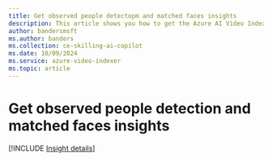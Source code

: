 ```yaml
---
title: Get observed people detectopm and matched faces insights
description: This article shows you how to get the Azure AI Video Indexer observed people detection and matched faces insights.
author: bandersmsft
ms.author: banders
ms.collection: ce-skilling-ai-copilot
ms.date: 10/09/2024
ms.service: azure-video-indexer
ms.topic: article
---
```


# Get observed people detection and matched faces insights

[!INCLUDE [Insight details](./includes/observed-matched-people.md)]
